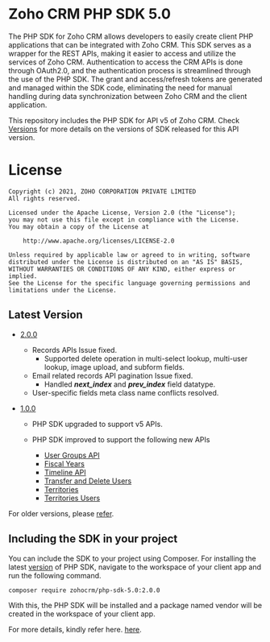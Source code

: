 # Zoho CRM PHP SDK 5.0

The PHP SDK for Zoho CRM allows developers to easily create client PHP applications that can be integrated with Zoho CRM. This SDK serves as a wrapper for the REST APIs, making it easier to access and utilize the services of Zoho CRM. 
Authentication to access the CRM APIs is done through OAuth2.0, and the authentication process is streamlined through the use of the PHP SDK. The grant and access/refresh tokens are generated and managed within the SDK code, eliminating the need for manual handling during data synchronization between Zoho CRM and the client application.

This repository includes the PHP SDK for API v5 of Zoho CRM. Check [Versions](https://github.com/zoho/zohocrm-php-sdk-5.0/releases) for more details on the versions of SDK released for this API version.

License
=======

    Copyright (c) 2021, ZOHO CORPORATION PRIVATE LIMITED 
    All rights reserved. 

    Licensed under the Apache License, Version 2.0 (the "License"); 
    you may not use this file except in compliance with the License. 
    You may obtain a copy of the License at 
    
        http://www.apache.org/licenses/LICENSE-2.0 
    
    Unless required by applicable law or agreed to in writing, software 
    distributed under the License is distributed on an "AS IS" BASIS, 
    WITHOUT WARRANTIES OR CONDITIONS OF ANY KIND, either express or implied. 
    See the License for the specific language governing permissions and 
    limitations under the License.


## Latest Version

- [2.0.0](/versions/2.0.0/README.md)

    - Records APIs Issue fixed. 
        - Supported delete operation in multi-select lookup, multi-user lookup, image upload, and subform fields.
    - Email related records API pagination Issue fixed.
        - Handled ***next_index*** and ***prev_index*** field datatype.
    - User-specific fields meta class name conflicts resolved.

- [1.0.0](/versions/1.0.0/README.md)

    - PHP SDK upgraded to support v5 APIs.

    - PHP SDK improved to support the following new APIs

        - [User Groups API](https://www.zoho.com/crm/developer/docs/api/v5/associated-user-count-user-group.html)
        - [Fiscal Years](https://www.zoho.com/crm/developer/docs/api/v5/get-fiscal-year.html)
        - [Timeline API](https://www.zoho.com/crm/developer/docs/api/v5/timeline-of-a-record.html)
        - [Transfer and Delete Users](https://www.zoho.com/crm/developer/docs/api/v5/transfer_records-delete_user.html)
        - [Territories](https://www.zoho.com/crm/developer/docs/api/v5/add-territories.html)
        - [Territories Users](https://www.zoho.com/crm/developer/docs/api/v5/associate-users-territory.html)
  
For older versions, please [refer](https://github.com/zoho/zohocrm-php-sdk-5.0/releases).

## Including the SDK in your project
You can include the SDK to your project using Composer.
For installing the latest [version](https://github.com/zoho/zohocrm-php-sdk-5.0/releases/tag/2.0.0) of PHP SDK, navigate to the workspace of your client app and run the following command.

```sh
composer require zohocrm/php-sdk-5.0:2.0.0
```
With this, the PHP SDK will be installed and a package named vendor will be created in the workspace of your client app.

For more details, kindly refer here. [here](/versions/2.0.0/README.md).
